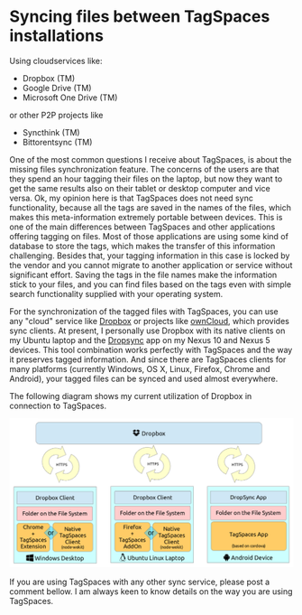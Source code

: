 # Syncing files between TagSpaces installations

Using cloudservices like:

* Dropbox (TM)
* Google Drive (TM)
* Microsoft One Drive (TM)


or other P2P projects like

* Syncthink (TM)
* Bittorentsync (TM)

One of the most common questions I receive about TagSpaces, is about the missing files synchronization feature. The concerns of the users are that they spend an hour tagging their files on the laptop, but now they want to get the same results also on their tablet or desktop computer and vice versa. Ok, my opinion here is that TagSpaces does not need sync functionality, because all the tags are saved in the names of the files, which makes this meta-information extremely portable between devices. This is one of the main differences between TagSpaces and other applications offering tagging on files. Most of those applications are using some kind of database to store the tags, which makes the transfer of this information challenging. Besides that, your tagging information in this case is locked by the vendor and you cannot migrate to another application or service without significant effort. Saving the tags in the file names make the information stick to your files, and you can find files based on the tags even with simple search functionality supplied with your operating system.

For the synchronization of the tagged files with TagSpaces, you can use any "cloud" service like <a href="http://dropbox.com" target="_blank">Dropbox</a> or projects like <a href="http://owncloud.org" target="_blank">ownCloud</a>, which provides sync clients. At present, I personally use Dropbox with its native clients on my Ubuntu laptop and the <a href="https://play.google.com/store/apps/details?id=com.ttxapps.dropsync&amp;hl=en">Dropsync</a> app on my Nexus 10 and Nexus 5 devices. This tool combination works perfectly with TagSpaces and the way it preserves tagged information. And since there are TagSpaces clients for many platforms (currently Windows, OS X, Linux, Firefox, Chrome and Android), your tagged files can be synced and used almost everywhere.

The following diagram shows my current utilization of Dropbox in connection to TagSpaces.

![Picture showing synching of tagged files with dropbox](/media/tagspaces-dropbox-sync.png)

If you are using TagSpaces with any other sync service, please post a comment bellow. I am always keen to know details on the way you are using TagSpaces.
